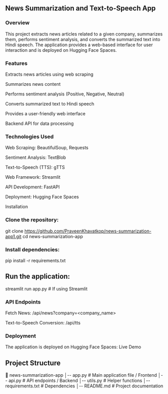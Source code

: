 ## News Summarization and Text-to-Speech App

### Overview

This project extracts news articles related to a given company, summarizes them, performs sentiment analysis, and converts the summarized text into Hindi speech. The application provides a web-based interface for user interaction and is deployed on Hugging Face Spaces.

### Features

Extracts news articles using web scraping

Summarizes news content

Performs sentiment analysis (Positive, Negative, Neutral)

Converts summarized text to Hindi speech

Provides a user-friendly web interface

Backend API for data processing

### Technologies Used

Web Scraping: BeautifulSoup, Requests

Sentiment Analysis: TextBlob 

Text-to-Speech (TTS): gTTS

Web Framework: Streamlit

API Development: FastAPI

Deployment: Hugging Face Spaces

Installation

### Clone the repository:

git clone https://github.com/PraveenKhavatkop/news-summarization-app1.git
cd news-summarization-app

### Install dependencies:

pip install -r requirements.txt

## Run the application:

streamlit run app.py  # If using Streamlit

### API Endpoints

Fetch News: /api/news?company=<company_name>

Text-to-Speech Conversion: /api/tts

### Deployment

The application is deployed on Hugging Face Spaces:
Live Demo

## Project Structure
📂 news-summarization-app
    │-- app.py         # Main application file / Frontend
    │-- api.py         # API endpoints / Backend
    │-- utils.py       # Helper functions
    │-- requirements.txt  # Dependencies
    │-- README.md      # Project documentation
